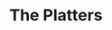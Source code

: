 ---
title: "The Platters"
summary: "USA vocal group formed in Los Angeles in 1952. They were one of the most successful vocal groups of the early rock and roll era. The act went through several personnel changes, with the most successful incarnation comprising lead tenor Tony Williams, David Lynch, Paul Robi, Herb Reed, and Zola Taylor. The group had 40 charting singles on the Billboard Hot 100 chart between 1955 and 1967, including four number-one hits. The Platters were one of the first African-American groups to be accepted as a major chart group and were, for a period of time, the most successful vocal group in the world. Originally managed by , they were later managed by songwriter . Inducted into Rock And Roll Hall of Fame in 1990 . Original line-up : Alex Hodge, Cornell Gunter, David Lynch, Joe Jefferson, Gaynel Hodge. Later line-up : Tony Williams, Zola Taylor, Paul Robi, David Lynch, Herb Reed."
image: "the-platters.jpg"
apple_music_artist_url: "https://music.apple.com/gb/artist/the-platters/368242"
---